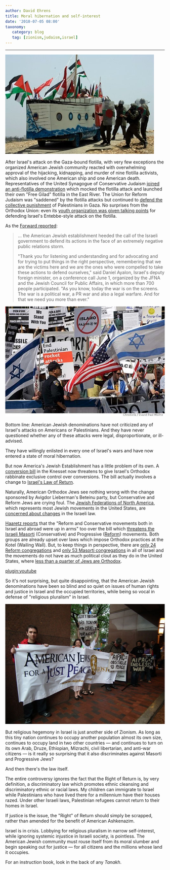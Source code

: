 ```yaml
---
author: David Ehrens
title: Moral hibernation and self-interest
date: '2010-07-05 08:00'
taxonomy:
   category: blog
   tag: [zionism,judaism,israel]
---
```

---

[![Flotilla attack](flotilla.jpg "Flotilla attack")](flotilla.jpg)

After Israel's attack on the Gaza-bound flotilla, with very few exceptions the organized American Jewish community reacted with overwhelming approval of the hijacking, kidnapping, and murder of nine flotilla activists, which also involved one American ship and one American death. Representatives of the United Synagogue of Conservative Judaism [joined an anti-flotilla demonstration](http://jewishweek.timesofisrael.com/news/new_york/jewish_activists_sail_flotilla_shalit_un) which mocked the flotilla attack and launched their own "Free Gilad" flotilla in the East River. The Union for Reform Judaism was "saddened" by the flotilla attacks but continued to [defend the collective punishment](http://urj.org/about/union/pr/2010/?syspage=article&item_id=42360item_id=42360) of Palestinians in Gaza. No surprises from the Orthodox Union: even its [youth organization was given talking points](https://www.ou.org/news/articles/70355/) for defending Israel's Entebbe-style attack on the flotilla. 

As the [Forward reported](http://www.forward.com/articles/128511/):

> ... the American Jewish establishment heeded the call of the Israeli government to defend its actions in the face of an extremely negative public relations storm.
>
> "Thank you for listening and understanding and for advocating and for trying to put things in the right perspective, remembering that we are the victims here and we are the ones who were compelled to take these actions to defend ourselves," said Daniel Ayalon, Israel's deputy foreign minister, on a conference call June 1, organized by the JFNA and the Jewish Council for Public Affairs, in which more than 700 people participated. "As you know, today the war is on the screens. The war is a political war, a PR war and also a legal warfare. And for that we need you more than ever."

[![Israel right or wrong](proisrael.jpg "Israel right or wrong")](proisrael.jpg)

Bottom line: American Jewish denominations have not criticized any of Israel's attacks on Americans or Palestinians. And they have never questioned whether any of these attacks were legal, disproportionate, or ill-advised.

They have willingly enlisted in every one of Israel's wars and have now entered a state of moral hibernation.

But now America's Jewish Establishment has a little problem of its own. A [conversion bill](http://blogs.jta.org/philanthropy/article/2010/07/13/2740042/opponents-alarmed-as-israeli-conversion-bill-moves-ahead) in the Knesset now threatens to give Israel's Orthodox rabbinate exclusive control over conversions. The bill actually involves a change to [Israel's Law of Return](http://en.wikipedia.org/wiki/Law_of_Return). 

Naturally, American Orthodox Jews see nothing wrong with the change sponsored by Avigdor Lieberman's Beteinu party, but Conservative and Reform Jews are crying foul. The [Jewish Federations of North America](https://www.jewishfederations.org/page.aspx?id=223522), which represents most Jewish movements in the United States, are [concerned about changes](https://www.jewishfederations.org/page.aspx?id=217776) in the Israeli law. 

[Haaretz reports](http://www.haaretz.com/jewish-world/reform-and-conservative-jews-fuming-ahead-of-knesset-vote-on-conversions-1.301319) that the "Reform and Conservative movements both in Israel and abroad were up in arms" too over the bill which [threatens the Israeli Masorti](http://www.masorti.org/) (Conservative) and Progressive ([Reform](http://www.irac.org/)) movements. Both groups are already upset over laws which impose Orthodox practices at the Kotel (Wailing Wall). But, to keep things in perspective, there are [only 24 Reform congregations](http://www.reform.org.il/eng/index.asp) and [only 53 Masorti congregations](http://masorti.org/congregations.php) in all of Israel and the movements do not have as much political clout as they do in the United States, where [less than a quarter of Jews are Orthodox](http://en.wikipedia.org/wiki/American_Jews).

[plugin:youtube](http://www.youtube.com/watch?v=bAENxv3odjo)

So it's not surprising, but quite disappointing, that the American Jewish denominations have been so blind and so quiet on issues of human rights and justice in Israel and the occupied territories, while being so vocal in defense of "religious pluralism" in Israel.

[![Jewish peaceniks in Boston](propeace.jpg "Jewish peaceniks in Boston")](propeace.jpg)

But religious hegemony in Israel is just another side of Zionism. As long as this tiny nation continues to occupy another population almost its own size, continues to occupy land in two other countries &#8212; and continues to turn on its own Arab, Druze, Ethiopian, Mizrachi, civil libertarian, and anti-war citizens &#8212; is it really so surprising that it also discriminates against Masorti and Progressive Jews?

And then there's the law itself.

The entire controversy ignores the fact that the Right of Return is, by very definition, a discriminatory law which promotes ethnic cleansing and discriminatory ethnic or racial laws. My children can immigrate to Israel while Palestinians who have lived there for a millennium have their houses razed. Under other Israeli laws, Palestinian refugees cannot return to their homes in Israel. 

If justice is the issue, the "Right" of Return should simply be scrapped, rather than amended for the benefit of American Ashkenazim.

Israel is in crisis. Lobbying for religious pluralism in narrow self-interest, while ignoring systemic injustice in Israeli society, is pointless. The American Jewish community must rouse itself from its moral slumber and begin speaking out for justice &#8212; for all citizens and the millions whose land it occupies.

For an instruction book, look in the back of any _Tanakh_.
